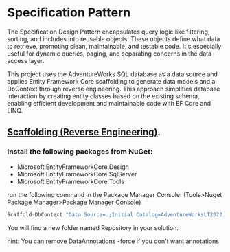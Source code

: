 # Specification Pattern
The Specification Design Pattern encapsulates query logic like filtering, sorting, and includes into reusable objects. These objects define what data to retrieve, promoting clean, maintainable, and testable code. It's especially useful for dynamic queries, paging, and separating concerns in the data access layer.

This project uses the AdventureWorks SQL database as a data source and applies Entity Framework Core scaffolding to generate data models and a DbContext through reverse engineering. This approach simplifies database interaction by creating entity classes based on the existing schema, enabling efficient development and maintainable code with EF Core and LINQ. 


## [Scaffolding (Reverse Engineering)](https://learn.microsoft.com/en-us/ef/core/managing-schemas/scaffolding).
### install the following packages from NuGet:

* Microsoft.EntityFrameworkCore.Design
* Microsoft.EntityFrameworkCore.SqlServer
* Microsoft.EntityFrameworkCore.Tools

run the following command in the Package Manager Console: (Tools>Nuget Package Manager>Package Manager Console)
``` cs
Scaffold-DbContext "Data Source=.;Initial Catalog=AdventureWorksLT2022;Trusted_Connection=SSPI;Encrypt=false;TrustServerCertificate=true;" Microsoft.EntityFrameWorkCore.SqlServer -outputdir Repository/Models -context AdventureWorksDbContext -contextdir Repository -DataAnnotations -Force
```
You will find a new folder named Repository in your solution.


hint: You can remove DataAnnotations -force if you don't want annotations
